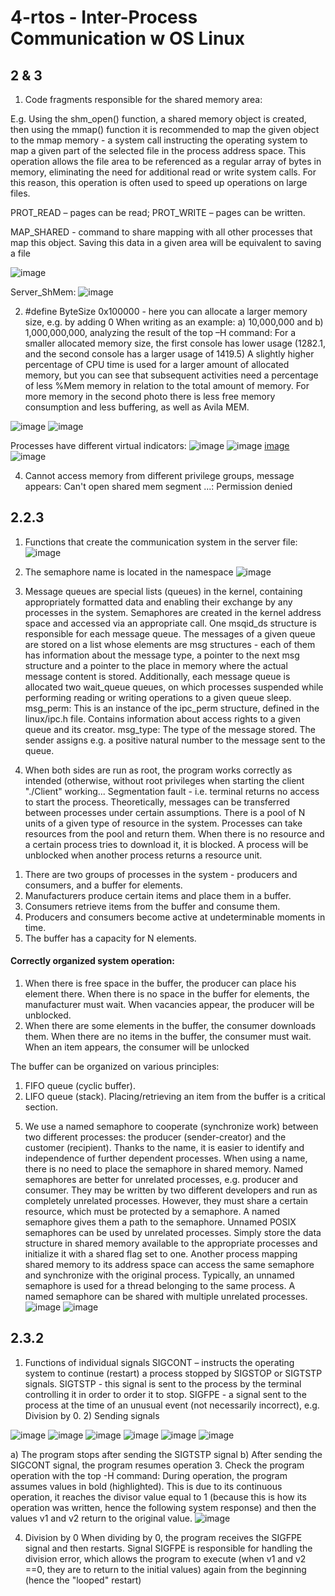 # 4-rtos - Inter-Process Communication w OS Linux
## 2 & 3
1) Code fragments responsible for the shared memory area:

E.g. Using the shm_open() function, a shared memory object is created, then using the mmap() function it is recommended to map the given object to the mmap memory - a system call instructing the operating system to map a given part of the selected file in the process address space. This operation allows the file area to be referenced as a regular array of bytes in memory, eliminating the need for additional read or write system calls. For this reason, this operation is often used to speed up operations on large files.

PROT_READ – pages can be read; PROT_WRITE – pages can be written.

MAP_SHARED - command to share mapping with all other processes that map this object. Saving this data in a given area will be equivalent to saving a file

![image](https://github.com/AsiaEwa/4-rtos/assets/101841759/429723a8-2882-4832-be06-65e28be2b3a6)

Server_ShMem:
![image](https://github.com/AsiaEwa/4-rtos/assets/101841759/ca773180-aa63-41d0-b64d-23dd6c789e39)

2) #define ByteSize 0x100000 - here you can allocate a larger memory size, e.g. by adding 0
When writing as an example: a) 10,000,000 and b) 1,000,000,000, analyzing the result of the top –H command:
For a smaller allocated memory size, the first console has lower usage (1282.1, and the second console has a larger usage of 1419.5)
A slightly higher percentage of CPU time is used for a larger amount of allocated memory, but you can see that subsequent activities need a percentage of less %Mem memory in relation to the total amount of memory.
For more memory in the second photo there is less free memory consumption and less buffering, as well as Avila MEM.

![image](https://github.com/AsiaEwa/4-rtos/assets/101841759/2acf41a2-e976-4638-b142-c2fd079f4da9)
![image](https://github.com/AsiaEwa/4-rtos/assets/101841759/d697f2b7-4f0f-4387-84aa-d9ccf1f98300)

Processes have different virtual indicators:
![image](https://github.com/AsiaEwa/4-rtos/assets/101841759/974ec0e7-3ab6-4b27-a79b-30f907a5eb7e)
![image](https://github.com/AsiaEwa/4-rtos/assets/101841759/a93aea4f-7ce5-49b2-abba-80de9160830f)
[image](https://github.com/AsiaEwa/4-rtos/assets/101841759/0e2a49ee-aa45-4165-aad6-fa0f0b82c4a0)
![image](https://github.com/AsiaEwa/4-rtos/assets/101841759/a3333413-94ac-49cc-9293-fb6031139626)

4) Cannot access memory from different privilege groups, message appears: Can't open shared mem segment ...: Permission denied

## 2.2.3
1) Functions that create the communication system in the server file: 
![image](https://github.com/AsiaEwa/4-rtos/assets/101841759/45aa7a62-6006-4a94-93f7-198ff13622df)
2) The semaphore name is located in the namespace
![image](https://github.com/AsiaEwa/4-rtos/assets/101841759/79ee3126-e7c9-43d2-a739-aa606aabfc18)

3) Message queues are special lists (queues) in the kernel, containing appropriately formatted data and enabling their exchange by any processes in the system.
Semaphores are created in the kernel address space and accessed via an appropriate call.
One msqid_ds structure is responsible for each message queue. The messages of a given queue are stored on a list whose elements are msg structures - each of them has information about the message type, a pointer to the next msg structure and a pointer to the place in memory where the actual message content is stored. Additionally, each message queue is allocated two wait_queue queues, on which processes suspended while performing reading or writing operations to a given queue sleep.
msg_perm: This is an instance of the ipc_perm structure, defined in the linux/ipc.h file. Contains information about access rights to a given queue and its creator.
msg_type: The type of the message stored. The sender assigns e.g. a positive natural number to the message sent to the queue.

4) When both sides are run as root, the program works correctly as intended (otherwise, without root privileges when starting the client "./Client" working... Segmentation fault - i.e. terminal returns no access to start the process.
Theoretically, messages can be transferred between processes under certain assumptions.
There is a pool of N units of a given type of resource in the system. Processes can take resources from the pool and return them. When there is no resource and a certain process tries to download it, it is blocked. A process will be unblocked when another process returns a resource unit.
1. There are two groups of processes in the system - producers and consumers, and a buffer for elements.
2. Manufacturers produce certain items and place them in a buffer.
3. Consumers retrieve items from the buffer and consume them.
4. Producers and consumers become active at undeterminable moments in time.
5. The buffer has a capacity for N elements.

#### Correctly organized system operation:
1. When there is free space in the buffer, the producer can place his element there. When there is no space in the buffer for elements, the manufacturer must wait. When vacancies appear, the producer will be unblocked.
2. When there are some elements in the buffer, the consumer downloads them. When there are no items in the buffer, the consumer must wait. When an item appears, the consumer will be unlocked

The buffer can be organized on various principles:
1. FIFO queue (cyclic buffer).
2. LIFO queue (stack).
Placing/retrieving an item from the buffer is a critical section.
5) We use a named semaphore to cooperate (synchronize work) between two different processes: the producer (sender-creator) and the customer (recipient). Thanks to the name, it is easier to identify and independence of further dependent processes. When using a name, there is no need to place the semaphore in shared memory. Named semaphores are better for unrelated processes, e.g. producer and consumer. They may be written by two different developers and run as completely unrelated processes. However, they must share a certain resource, which must be protected by a semaphore. A named semaphore gives them a path to the semaphore.
Unnamed POSIX semaphores can be used by unrelated processes. Simply store the data structure in shared memory available to the appropriate processes and initialize it with a shared flag set to one.
Another process mapping shared memory to its address space can access the same semaphore and synchronize with the original process.
Typically, an unnamed semaphore is used for a thread belonging to the same process. A named semaphore can be shared with multiple unrelated processes.
![image](https://github.com/AsiaEwa/4-rtos/assets/101841759/6f7837b0-011a-42af-a03b-a3c9e9fbef54)
![image](https://github.com/AsiaEwa/4-rtos/assets/101841759/e7ca7d76-cc60-4f9b-8915-7da4765be069)

## 2.3.2
1) Functions of individual signals
SIGCONT – instructs the operating system to continue (restart) a process stopped by SIGSTOP or SIGTSTP signals.
SIGTSTP - this signal is sent to the process by the terminal controlling it in order to order it to stop.
SIGFPE - a signal sent to the process at the time of an unusual event (not necessarily incorrect), e.g. Division by 0. 2) Sending signals

![image](https://github.com/AsiaEwa/4-rtos/assets/101841759/bc6bc0a0-31d6-43a3-a8b4-64504b95d508)
![image](https://github.com/AsiaEwa/4-rtos/assets/101841759/2f954aa2-2c8a-4cda-a6c2-a00540030f21)
![image](https://github.com/AsiaEwa/4-rtos/assets/101841759/d5be0d35-d3ca-4990-8142-739f59bf7bbb)
![image](https://github.com/AsiaEwa/4-rtos/assets/101841759/0d2feb43-119d-4681-876b-a62d89dc8228)
![image](https://github.com/AsiaEwa/4-rtos/assets/101841759/527eb8ab-7bcf-4221-8687-cbd73d8e1596)
![image](https://github.com/AsiaEwa/4-rtos/assets/101841759/9235d40f-077e-4da2-8ada-aef2ee17463c)

a) The program stops after sending the SIGTSTP signal b) After sending the SIGCONT signal, the program resumes operation 3. Check the program operation with the top -H command:
During operation, the program assumes values in bold (highlighted). This is due to its continuous operation, it reaches the divisor value equal to 1 (because this is how its operation was written, hence the following system response) and then the values v1 and v2 return to the original value.
![image](https://github.com/AsiaEwa/4-rtos/assets/101841759/1a2ce2bd-bc32-486a-95e6-6e15d76d85d7)

4) Division by 0
When dividing by 0, the program receives the SIGFPE signal and then restarts.
Signal SIGFPE is responsible for handling the division error, which allows the program to execute (when v1 and v2 ==0, they are to return to the initial values) again from the beginning (hence the "looped" restart)





